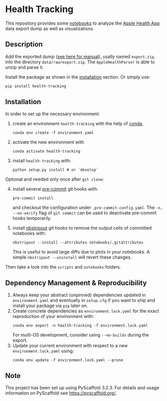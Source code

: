 # Health Tracking

This repository provides some [notebooks](./notebooks) to analyze the [Apple Health App](https://www.apple.com/ios/health/) data export dump as well as visualizations.


## Description

Add the exported dump ([see here for manual](https://appletoolbox.com/how-to-export-apple-health-data-from-your-iphone-and-apple-watch/#Export_raw_Health_data_from_your_iPhone_and_Apple_Watch)), usally named `export.zip`, into the directory `data/raw/export.zip`. The `AppleHealthParser` is able to unzip and parse it.

Install the package as shown in the [installation](#installation) section. Or simply use:

```bash
pip install health-tracking
```









## Installation

In order to set up the necessary environment:

1. create an environment `health-tracking` with the help of [conda],
   ```
   conda env create -f environment.yaml
   ```
2. activate the new environment with
   ```
   conda activate health-tracking
   ```
3. install `health-tracking` with:
   ```
   python setup.py install # or `develop`
   ```

Optional and needed only once after `git clone`:

4. install several [pre-commit] git hooks with:
   ```
   pre-commit install
   ```
   and checkout the configuration under `.pre-commit-config.yaml`.
   The `-n, --no-verify` flag of `git commit` can be used to deactivate pre-commit hooks temporarily.

5. install [nbstripout] git hooks to remove the output cells of committed notebooks with:
   ```
   nbstripout --install --attributes notebooks/.gitattributes
   ```
   This is useful to avoid large diffs due to plots in your notebooks.
   A simple `nbstripout --uninstall` will revert these changes.


Then take a look into the `scripts` and `notebooks` folders.


## Dependency Management & Reproducibility

1. Always keep your abstract (unpinned) dependencies updated in `environment.yaml` and eventually
   in `setup.cfg` if you want to ship and install your package via `pip` later on.
2. Create concrete dependencies as `environment.lock.yaml` for the exact reproduction of your
   environment with:
   ```
   conda env export -n health-tracking -f environment.lock.yaml
   ```
   For multi-OS development, consider using `--no-builds` during the export.
3. Update your current environment with respect to a new `environment.lock.yaml` using:
   ```
   conda env update -f environment.lock.yaml --prune
   ```


## Note

This project has been set up using PyScaffold 3.2.3. For details and usage
information on PyScaffold see https://pyscaffold.org/.


[conda]: https://docs.conda.io/
[pre-commit]: https://pre-commit.com/
[Jupyter]: https://jupyter.org/
[nbstripout]: https://github.com/kynan/nbstripout
[Google style]: http://google.github.io/styleguide/pyguide.html#38-comments-and-docstrings
[dsproject extension]: https://github.com/pyscaffold/pyscaffoldext-dsproject
